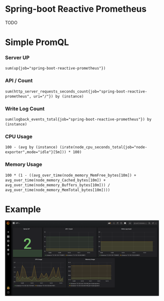 # Spring-boot Reactive Prometheus

TODO

# Simple PromQL

### Server UP
```
sum(up{job="spring-boot-reactive-prometheus"})
```

### API / Count
```
sum(http_server_requests_seconds_count{job="spring-boot-reactive-prometheus", uri="/"}) by (instance)
```

### Write Log Count
```
sum(logback_events_total{job="spring-boot-reactive-prometheus"}) by (instance)
```

### CPU Usage
```
100 - (avg by (instance) (irate(node_cpu_seconds_total{job="node-exporter",mode="idle"}[5m])) * 100)
```

### Memory Usage 
```
100 * (1 - ((avg_over_time(node_memory_MemFree_bytes[10m]) + avg_over_time(node_memory_Cached_bytes[10m]) + avg_over_time(node_memory_Buffers_bytes[10m])) / avg_over_time(node_memory_MemTotal_bytes[10m])))
```

# Example 

<img src="./grafana.png" width="700">
